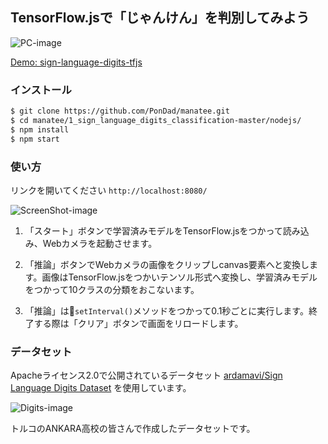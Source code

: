 ## TensorFlow.jsで「じゃんけん」を判別してみよう

![PC-image](https://raw.githubusercontent.com/PonDad/manatee/master/1_sign_language_digits_classification-master/nodejs/static/img/sign-language-digits.gif)

[Demo: sign-language-digits-tfjs](https://sign-language-digits-tfjs.herokuapp.com/)

### インストール

```bash
$ git clone https://github.com/PonDad/manatee.git
$ cd manatee/1_sign_language_digits_classification-master/nodejs/
$ npm install
$ npm start
```

### 使い方

リンクを開いてください `http://localhost:8080/`

![ScreenShot-image](https://raw.githubusercontent.com/PonDad/manatee/master/1_sign_language_digits_classification-master/nodejs/static/img/Screenshot.png)

1. 「スタート」ボタンで学習済みモデルをTensorFlow.jsをつかって読み込み、Webカメラを起動させます。

2. 「推論」ボタンでWebカメラの画像をクリップしcanvas要素へと変換します。画像はTensorFlow.jsをつかいテンソル形式へ変換し、学習済みモデルをつかって10クラスの分類をおこないます。

3. 「推論」は`setInterval()`メソッドをつかって0.1秒ごとに実行します。終了する際は「クリア」ボタンで画面をリロードします。

### データセット

Apacheライセンス2.0で公開されているデータセット [ardamavi/Sign Language Digits Dataset](https://github.com/ardamavi/Sign-Language-Digits-Dataset) を使用しています。

![Digits-image](https://raw.githubusercontent.com/PonDad/manatee/master/1_sign_language_digits_classification-master/nodejs/static/img/digit.png)

トルコのANKARA高校の皆さんで作成したデータセットです。
